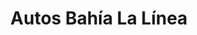 ---
title: "Autos Bahía La Línea"
url: /la-linea-de-la-concepcion/autos-bahia-la-linea/
shop: coche
---